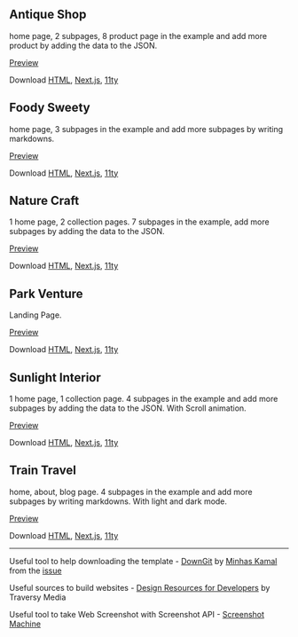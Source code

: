 ## Antique Shop
home page, 2 subpages, 8 product page in the example and add more product by adding the data to the JSON.

[Preview](https://zummon.github.io/website-template/antique-shop/html/index.html)

Download
 [HTML](https://downgit.github.io/#/home?url=https://github.com/zummon/website-template/tree/master/antique-shop/html),
 [Next.js](https://downgit.github.io/#/home?url=https://github.com/zummon/website-template/tree/master/antique-shop/nextjs),
 [11ty](https://downgit.github.io/#/home?url=https://github.com/zummon/website-template/tree/master/antique-shop/eleventy)


## Foody Sweety
home page, 3 subpages in the example and add more subpages by writing markdowns.

[Preview](https://zummon.github.io/website-template/foody-sweety/html/index.html)

Download
 [HTML](https://downgit.github.io/#/home?url=https://github.com/zummon/website-template/tree/master/foody-sweety/html),
 [Next.js](https://downgit.github.io/#/home?url=https://github.com/zummon/website-template/tree/master/foody-sweety/nextjs),
 [11ty](https://downgit.github.io/#/home?url=https://github.com/zummon/website-template/tree/master/foody-sweety/eleventy)


## Nature Craft
1 home page, 2 collection pages. 7 subpages in the example, add more subpages by adding the data to the JSON.

[Preview](https://zummon.github.io/website-template/nature-craft/html/index.html)

Download
 [HTML](https://downgit.github.io/#/home?url=https://github.com/zummon/website-template/tree/master/nature-craft/html),
 [Next.js](https://downgit.github.io/#/home?url=https://github.com/zummon/website-template/tree/master/nature-craft/nextjs),
 [11ty](https://downgit.github.io/#/home?url=https://github.com/zummon/website-template/tree/master/nature-craft/eleventy)


## Park Venture
Landing Page.

[Preview](https://zummon.github.io/website-template/park-venture/html/index.html)

Download
 [HTML](https://downgit.github.io/#/home?url=https://github.com/zummon/website-template/tree/master/park-venture/html),
 [Next.js](https://downgit.github.io/#/home?url=https://github.com/zummon/website-template/tree/master/park-venture/nextjs),
 [11ty](https://downgit.github.io/#/home?url=https://github.com/zummon/website-template/tree/master/park-venture/eleventy)


## Sunlight Interior
1 home page, 1 collection page. 4 subpages in the example and add more subpages by adding the data to the JSON. With Scroll animation.

[Preview](https://zummon.github.io/website-template/sunlight-interior/html/index.html)

Download
 [HTML](https://downgit.github.io/#/home?url=https://github.com/zummon/website-template/tree/master/sunlight-interior/html),
 [Next.js](https://downgit.github.io/#/home?url=https://github.com/zummon/website-template/tree/master/sunlight-interior/nextjs),
 [11ty](https://downgit.github.io/#/home?url=https://github.com/zummon/website-template/tree/master/sunlight-interior/eleventy)


## Train Travel
home, about, blog page. 4 subpages in the example and add more subpages by writing markdowns. With light and dark mode.

[Preview](https://zummon.github.io/website-template/train-travel/html/index.html)

Download
 [HTML](https://downgit.github.io/#/home?url=https://github.com/zummon/website-template/tree/master/train-travel/html),
 [Next.js](https://downgit.github.io/#/home?url=https://github.com/zummon/website-template/tree/master/train-travel/nextjs),
 [11ty](https://downgit.github.io/#/home?url=https://github.com/zummon/website-template/tree/master/train-travel/eleventy)


---

Useful tool to help downloading the template - [DownGit](https://downgit.github.io/) by [Minhas Kamal](https://stackoverflow.com/users/4684058/minhas-kamal) from the [issue](https://stackoverflow.com/questions/7106012/)

Useful sources to build websites - [Design Resources for Developers](https://github.com/bradtraversy/design-resources-for-developers) by Traversy Media

Useful tool to take Web Screenshot with Screenshot API - [Screenshot Machine](https://www.screenshotmachine.com/)
